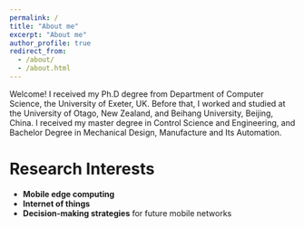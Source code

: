```yaml
---
permalink: /
title: "About me"
excerpt: "About me"
author_profile: true
redirect_from: 
  - /about/
  - /about.html
---
```


Welcome! I received my Ph.D degree from Department of Computer Science, the University of Exeter, UK. Before that, I worked and studied at the University of Otago, New Zealand, and Beihang University, Beijing, China. I received my master degree in Control Science and Engineering, and Bachelor Degree in Mechanical Design, Manufacture and Its Automation.

# Research Interests <br />
  * <b>Mobile edge computing</b> <br />
  * <b>Internet of things</b><br />
  * <b>Decision-making strategies</b> for future mobile networks

 <br />
 <br />
 <br />
 <br />
<br />
 <br />
 <br />
 <br />
 <br /> 

<script type='text/javascript' id='clustrmaps' src='//cdn.clustrmaps.com/map_v2.js?cl=ffffff&w=250&t=n&d=rKGOkYk87D2AaYuuXW3hC0b67W1qgM1UuZOIW8Fp1UY'></script>
 <br />
 <br />
